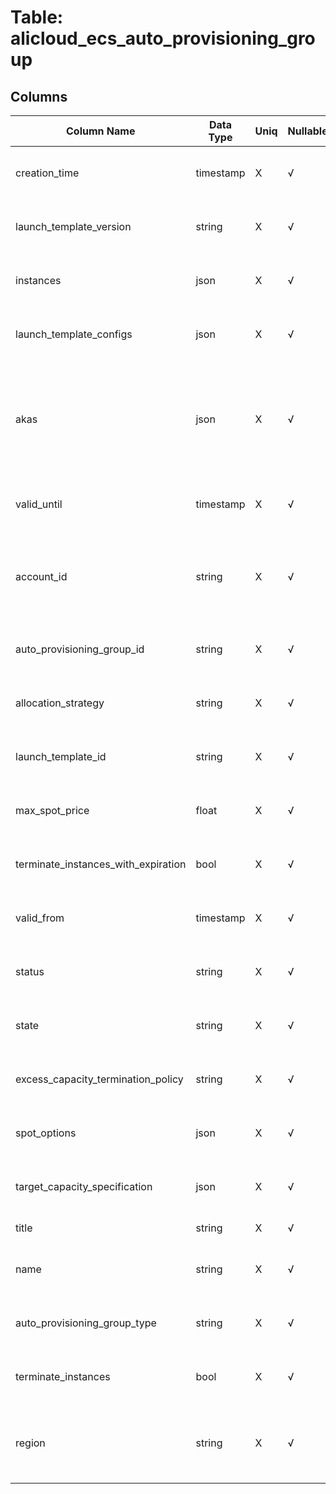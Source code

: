 # Table: alicloud_ecs_auto_provisioning_group

## Columns 

|  Column Name   |  Data Type  | Uniq | Nullable | Description | 
|  ----  | ----  | ----  | ----  | ---- | 
| creation_time | timestamp | X | √ | An unique identifier for the resource. | 
| launch_template_version | string | X | √ | An unique identifier for the resource. | 
| instances | json | X | √ | An unique identifier for the resource. | 
| launch_template_configs | json | X | √ | An unique identifier for the resource. | 
| akas | json | X | √ | Array of globally unique identifier strings (also known as) for the resource. | 
| valid_until | timestamp | X | √ | An unique identifier for the resource. | 
| account_id | string | X | √ | The Alicloud Account ID in which the resource is located. | 
| auto_provisioning_group_id | string | X | √ | An unique identifier for the resource. | 
| allocation_strategy | string | X | √ | An unique identifier for the resource. | 
| launch_template_id | string | X | √ | An unique identifier for the resource. | 
| max_spot_price | float | X | √ | An unique identifier for the resource. | 
| terminate_instances_with_expiration | bool | X | √ | An unique identifier for the resource. | 
| valid_from | timestamp | X | √ | An unique identifier for the resource. | 
| status | string | X | √ | An unique identifier for the resource. | 
| state | string | X | √ | An unique identifier for the resource. | 
| excess_capacity_termination_policy | string | X | √ | An unique identifier for the resource. | 
| spot_options | json | X | √ | An unique identifier for the resource. | 
| target_capacity_specification | json | X | √ | An unique identifier for the resource. | 
| title | string | X | √ | Title of the resource. | 
| name | string | X | √ | A friendly name for the resource. | 
| auto_provisioning_group_type | string | X | √ | An unique identifier for the resource. | 
| terminate_instances | bool | X | √ | An unique identifier for the resource. | 
| region | string | X | √ | The Alicloud region in which the resource is located. | 


